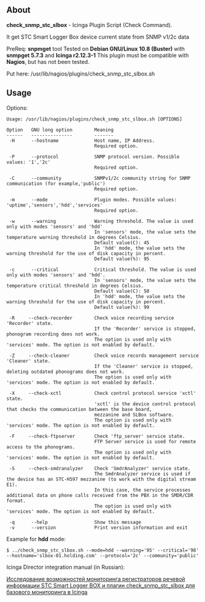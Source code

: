 ## About

**check_snmp_stc_slbox** - Icinga Plugin Script (Check Command). 

It get STC Smart Logger Box device current state from SNMP v1/2c data

PreReq: **snpmget** tool
Tested on **Debian GNU/Linux 10.8 (Buster)** with **snmpget 5.7.3** and **Icinga r2.12.3-1**
This plugin must be compatible with **Nagios**, but has not been tested.

Put here: /usr/lib/nagios/plugins/check_snmp_stc_slbox.sh


## Usage

Options:

```
Usage: /usr/lib/nagios/plugins/check_snmp_stc_slbox.sh [OPTIONS]

Option   GNU long option        Meaning
------   ---------------        -------
 -H      --hostname             Host name, IP Address.
                                Required option.

 -P      --protocol             SNMP protocol version. Possible values: '1','2c'
                                Required option.

 -C      --community            SNMPv1/2c community string for SNMP communication (for example,'public')
                                Required option.

 -m      --mode                 Plugin modes. Possible values: 'uptime','sensors','hdd','services'
                                Required option.

 -w      --warning              Warning threshold. The value is used only with modes 'sensors' and 'hdd'
                                In 'sensors' mode, the value sets the temperature warning threshold in degrees Celsius.
                                Default value(C): 45
                                In 'hdd' mode, the value sets the warning threshold for the use of disk capacity in percent.
                                Default value(%): 95

 -c      --critical             Сritical threshold. The value is used only with modes 'sensors' and 'hdd'.
                                In 'sensors' mode, the value sets the temperature critical threshold in degrees Celsius.
                                Default value(C): 50
                                In 'hdd' mode, the value sets the warning threshold for the use of disk capacity in percent.
                                Default value(%): 99

 -R     --check-recorder        Check voice recording service 'Recorder' state.
                                If the 'Recorder' service is stopped, phonogram recording does not work.
                                The option is used only with 'services' mode. The option is not enabled by default.

 -Z     --check-cleaner         Check voice records management service 'Cleaner' state.
                                If the 'Cleaner' service is stopped, deleting outdated phonograms does not work.
                                The option is used only with 'services' mode. The option is not enabled by default.

 -X     --check-xctl            Check control protocol service 'xctl' state.
                                'xctl' is the device control protocol that checks the communication between the base board,
                                mezzanine and SLBox software.
                                The option is used only with 'services' mode. The option is not enabled by default.

 -F     --check-ftpserver       Check 'ftp_server' service state.
                                FTP Server service is used for remote access to the phonograms.
                                The option is used only with 'services' mode. The option is not enabled by default.

 -S     --check-smdranalyzer    Check 'SmdrAnalyzer' service state.
                                The SmdrAnalyzer service is used if the device has an STC-H597 mezzanine (to work with the digital stream E1).
                                In this case, the service processes additional data on phone calls received from the PBX in the SMDR/CDR format.
                                The option is used only with 'services' mode. The option is not enabled by default.

 -q      --help                 Show this message
 -v      --version              Print version information and exit

```

Example for **hdd** mode:

```
$ ../check_snmp_stc_slbox.sh --mode=hdd --warning='95' --critical='98' --hostname='slbox-01.holding.com' --protocol='2c' --community='public'  

```
Icinga Director integration manual (in Russian):

[Исследование возможностей мониторинга регистраторов речевой информации STC Smart Logger BOX и плагин check_snmp_stc_slbox для базового мониторинга в Icinga](https://blog.it-kb.ru/2021/04/26/)
